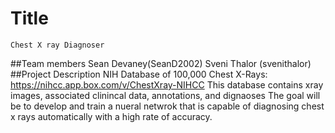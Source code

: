 # Title
    Chest X ray Diagnoser
##Team members
    Sean Devaney(SeanD2002)
    Sveni Thalor (svenithalor)
##Project Description
    NIH Database of 100,000 Chest X-Rays: https://nihcc.app.box.com/v/ChestXray-NIHCC
    This database contains xray images, associated clinincal data, annotations, and dignaoses
    The goal will be to develop and train a nueral netwrok that is capable of diagnosing chest x rays automatically 
    with a high rate of accuracy.
